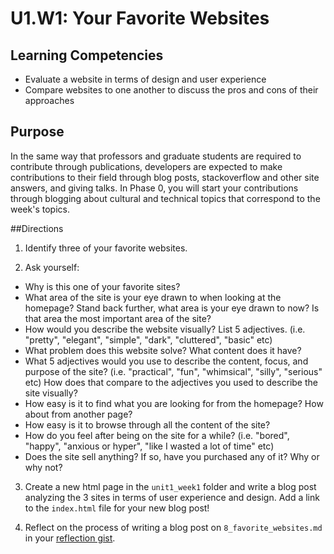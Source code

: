 # U1.W1: Your Favorite Websites


## Learning Competencies
- Evaluate a website in terms of design and user experience
- Compare websites to one another to discuss the pros and cons of their approaches

## Purpose
In the same way that professors and graduate students are required to contribute through publications, developers are expected to make contributions to their field through blog posts, stackoverflow and other site answers, and giving talks. In Phase 0, you will start your contributions through blogging about cultural and technical topics that correspond to the week's topics. 

##Directions

1. Identify three of your favorite websites. 

2. Ask yourself:
  * Why is this one of your favorite sites?
  * What area of the site is your eye drawn to when looking at the homepage? Stand back further, what area is your eye drawn to now? Is that area the most important area of the site?
  * How would you describe the website visually? List 5 adjectives. (i.e. "pretty", "elegant", "simple", "dark", "cluttered", "basic" etc)
  * What problem does this website solve? What content does it have?  
  * What 5 adjectives would you use to describe the content, focus, and purpose of the site? (i.e. "practical", "fun", "whimsical", "silly", "serious" etc) How does that compare to the adjectives you used to describe the site visually?
  * How easy is it to find what you are looking for from the homepage? How about from another page?
  * How easy is it to browse through all the content of the site?
  * How do you feel after being on the site for a while? (i.e. "bored", "happy", "anxious or hyper", "like I wasted a lot of time" etc)
  * Does the site sell anything? If so, have you purchased any of it? Why or why not?

3. Create a new html page in the `unit1_week1` folder and write a blog post analyzing the 3 sites in terms of user experience and design.  Add a link to the `index.html` file for your new blog post!


4. Reflect on the process of writing a blog post on `8_favorite_websites.md` in your [reflection gist](../reflection.md).

